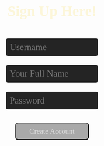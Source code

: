 <html lang="{{ site.lang | default: "en-US" }}">
  <head>
    <meta charset="utf-8">
    <meta http-equiv="X-UA-Compatible" content="IE=edge">
    <title>Sign Up Here</title>
    <style>
        h1 {
          text-align: center;
          font-size: 40px;
          font-weight: 700;
          color: #fcf6d9;
          font-family: 'Verdana'
        }
        input.login {
          margin-top: 5%;
          position: inline;
          width: 50%;
          margin-left: 25%;
          margin-right: 30%;
          padding: 2%;
          font-size: 25px;
          background-color: #242424;
          color: #fcf6d9;
          border: none;
          border-radius: 5px;
          position: inline;
          font-family: 'Verdana'
        }
        input.loginfocus {
          background-color: #4d4c4b;
          outline: none;
        }
        button {
          outline: none;
          -webkit-tap-highlight-color: transparent;
          font-size: 20px;
          margin-top: 4%; 
          margin-bottom: 4%;
          position: inline;
          width: 40%;
          margin-left: 30%;
          margin-right: 30%;
          padding: 2%;
          border-radius: 8px;
          background-color: #A9A9A9;
          color: #DCDCDC;
          font-family: 'Verdana'
        }
        div.signup {
          margin-top: 4%;
          margin-left: 25%;
          margin-right: 25%;
          position: inline;
          width: 50%;
        }
        #sign {
          font-size: 25px;
          text-align: center;
          margin-bottom: 0%;   
          font-family: 'Verdana'     
        }
    </style>

  </head>
  <body>
    <h1 class="header"> Sign Up Here! </h1>
    <input type="username" class="login" id="usrnm" placeholder="Username">
    <input type="name" class="login" id="name" placeholder="Your Full Name">
    <input type="password" class="login" id="pswd" placeholder="Password">
    <div>
    <br>
      <button id="enter" type="button" onclick="window.location.href='{{ site.baseurl }}/pong';">Create Account</button>
      <div class="sign">
  <script>
      var input = document.getElementById("pswdv");
      input.addEventListener("keypress", function(event) {
        if (event.key === "Enter") {
          event.preventDefault();
          document.getElementById("enter").click();
        }
      });
    </script>
